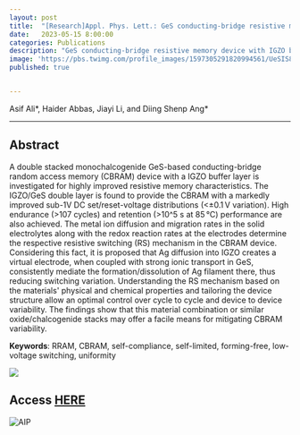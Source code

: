 ```yaml
---
layout: post
title:  "[Research]Appl. Phys. Lett.: GeS conducting-bridge resistive memory device with IGZO buffer layer for highly uniform and repeatable switching "
date:   2023-05-15 8:00:00
categories: Publications
description: "GeS conducting-bridge resistive memory device with IGZO buffer layer for highly uniform and repeatable switching"
image: 'https://pbs.twimg.com/profile_images/1597305291820994561/UeSIS8Zp_400x400.jpg'
published: true


---
```


Asif Ali\*, Haider Abbas, Jiayi Li, and Diing Shenp Ang\*

---

## Abstract

A double stacked monochalcogenide GeS-based conducting-bridge random access memory (CBRAM) device with a IGZO buffer layer is investigated for highly improved resistive memory characteristics. The IGZO/GeS double layer is found to provide the CBRAM with a markedly improved sub-1V DC set/reset-voltage distributions (<±0.1 V variation). High endurance (>107 cycles) and retention (>10^5 s at 85 °C) performance are also achieved. The metal ion diffusion and migration rates in the solid electrolytes along with the redox reaction rates at the electrodes determine the respective resistive switching (RS) mechanism in the CBRAM device. Considering this fact, it is proposed that Ag diffusion into IGZO creates a virtual electrode, when coupled with strong ionic transport in GeS, consistently mediate the formation/dissolution of Ag filament there, thus reducing switching variation. Understanding the RS mechanism based on the materials' physical and chemical properties and tailoring the device structure allow an optimal control over cycle to cycle and device to device variability. The findings show that this material combination or similar oxide/chalcogenide stacks may offer a facile means for mitigating CBRAM variability.

**Keywords**: RRAM, CBRAM, self-compliance, self-limited, forming-free, low-voltage switching, uniformity

![](https://aipp.silverchair-cdn.com/aipp/content_public/journal/apl/122/20/10.1063_5.0149760/1/m_203503_1_5.0149760.figures.online.f6.jpeg?Expires=1687283087&Signature=dMgRCyWEjUnBKGvhX5wN5cCebMOd4EhP8zvitzLuh6xHmFLgnApkzUbFAGIOiuK5rV6I3TaGxkSc8gz-CWh7TYQr0-p0n7eY3J0o3d9GeJSIWknYOg~j7IOq1Ox0QF-TycpkkejTRqAgkh-sp2mlR~l7uOMP2oOsVqlHlAtDVF0mBZahHlzzrLS4qfuwwZTjkFcsV-3hcezzWI-6r7RXd2iSGXg5mLOCh6QYHi5PZM6n69HYJwHaGL0eKdDwDKFZLHPB0p7x~M79tAXr1Z-idgkv8sVkIRrT0pNFrXtXAxCScCF793HxisjnB6mihZOZ-LiStc279zlSrWxatk2UQg__&Key-Pair-Id=APKAIE5G5CRDK6RD3PGA)


## Access [HERE](https://pubs.aip.org/aip/apl/article/122/20/203503/2891333)

![AIP](https://aipp.silverchair-cdn.com/data/SiteBuilderAssetsOriginals/Live/Images/aip/logo.png)
